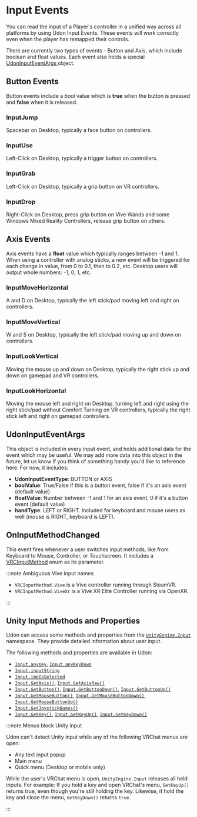 # Input Events

You can read the input of a Player's controller in a unified way across all platforms by using Udon Input Events. These events will work correctly even when the player has remapped their controls. 

There are currently two types of events - Button and Axis, which include boolean and float values. Each event also holds a special [UdonInputEventArgs ](/worlds/udon/input-events#UdonInputEventArgs) object.
## Button Events
Button events include a *bool* value which is **true** when the button is pressed and **false** when it is released. 

### InputJump
Spacebar on Desktop, typically a face button on controllers.

### InputUse
Left-Click on Desktop, typically a trigger button on controllers.

### InputGrab
Left-Click on Desktop, typically a grip button on VR controllers.

### InputDrop
Right-Click on Desktop, press grip button on Vive Wands and some Windows Mixed Reality Controllers, release grip button on others.

## Axis Events
Axis events have a **float** value which typically ranges between -1 and 1. When using a controller with analog sticks, a new event will be triggered for each change in value, from 0 to 0.1, then to 0.2, etc. Desktop users will output whole numbers: -1, 0, 1, etc.

### InputMoveHorizontal
A and D on Desktop, typically the left stick/pad moving left and right on controllers.

### InputMoveVertical
W and S on Desktop, typically the left stick/pad moving up and down on controllers.

### InputLookVertical
Moving the mouse up and down on Desktop, typically the right stick up and down on gamepad and VR controllers.

### InputLookHorizontal
Moving the mouse left and right on Desktop, turning left and right using the right stick/pad without Comfort Turning on VR controllers, typically the right stick left and right on gamepad controllers.

## UdonInputEventArgs
This object is included in every input event, and holds additional data for the event which may be useful. We may add more data into this object in the future, let us know if you think of something handy you'd like to reference here. For now, it includes:

- **UdonInputEventType**: BUTTON or AXIS
- **boolValue**: True/False if this is a button event, false if it's an axis event (default value)
- **floatValue**: Number between -1 and 1 for an axis event, 0 if it's a button event (default value)
- **handType**: LEFT or RIGHT. Included for keyboard and mouse users as well (mouse is RIGHT, keyboard is LEFT).

## OnInputMethodChanged
This event fires whenever a user switches input methods, like from Keyboard to Mouse, Controller, or Touchscreen. It includes a [VRCInputMethod](/worlds/udon/graph/type-nodes/#vrcsdkbasevrcinputmethod) enum as its parameter.

:::note Ambiguous Vive input names 

- `VRCInputMethod.Vive` is a Vive controller running through SteamVR.
- `VRCInputMethod.ViveXr` is a Vive XR Elite Controller running via OpenXR.

:::

## Unity Input Methods and Properties

Udon can access some methods and properties from the [`UnityEngine.Input`](https://docs.unity3d.com/ScriptReference/Input.html) namespace. They provide detailed information about user input.

The following methods and properties are available in Udon: 
- [`Input.anyKey`](https://docs.unity3d.com/ScriptReference/Input-anyKey.html), [`Input.anyKeyDown`](https://docs.unity3d.com/ScriptReference/Input-anyKeyDown.html)
- [`Input.inputString`](https://docs.unity3d.com/ScriptReference/Input-inputString.html)
- [`Input.imeIsSelected`](https://docs.unity3d.com/ScriptReference/Input-imeIsSelected.html)
- [`Input.GetAxis()`](https://docs.unity3d.com/ScriptReference/Input.GetAxis.html), [`Input.GetAxisRaw()`](https://docs.unity3d.com/ScriptReference/Input.GetAxisRaw.html)
- [`Input.GetButton()`](https://docs.unity3d.com/ScriptReference/Input.GetButton.html), [`Input.GetButtonDown()`](https://docs.unity3d.com/ScriptReference/Input.GetButtonDown.html), [`Input.GetButtonUp()`](https://docs.unity3d.com/ScriptReference/Input.GetButtonUp.html)
- [`Input.GetMouseButton()`](https://docs.unity3d.com/ScriptReference/Input.GetMouseButton.html), [`Input.GetMouseButtonDown()`](https://docs.unity3d.com/ScriptReference/Input.GetMouseButtonDown.html), [`Input.GetMouseButtonUp()`](https://docs.unity3d.com/ScriptReference/Input.GetMouseButtonUp.html)
- [`Input.GetJoystickNames()`](https://docs.unity3d.com/ScriptReference/Input.GetJoystickNames.html)
- [`Input.GetKey()`](https://docs.unity3d.com/ScriptReference/Input.GetKey.html), [`Input.GetKeyUp()`](https://docs.unity3d.com/ScriptReference/Input.GetKeyUp.html), [`Input.GetKeyDown()`](https://docs.unity3d.com/ScriptReference/Input.GetKeyDown.html)

:::note Menus block Unity input

Udon can't detect Unity input while any of the following VRChat menus are open:
- Any text input popup
- Main menu
- Quick menu (Desktop or mobile only)

While the user's VRChat menu is open, `UnityEngine.Input` releases all held inputs. For example: If you hold a key and open VRChat's menu, `GetKeyUp()` returns true, even though you're still holding the key. Likewise, if hold the key and close the menu, `GetKeyDown()` returns `true`.

:::
